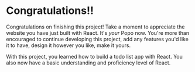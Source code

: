 # Congratulations!!

Congratulations on finishing this project! Take a moment to appreciate the website you have just built with React. It's _your_ Popo now. You're more than encouraged to continue developing this project, add any features you'd like it to have, design it however you like, make it yours.

With this project, you learned how to build a todo list app with React. You also now have a basic understanding and proficiency level of React.
